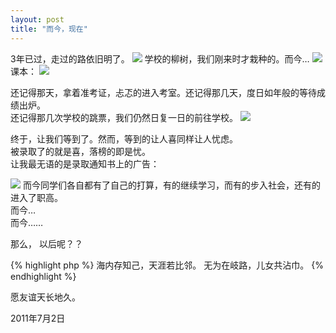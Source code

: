 ```yaml
---
layout: post
title: "而今，现在"
---
```


3年已过，走过的路依旧明了。
![](http://dl.dropbox.com/u/92282746/pic/graduation/road.png)
学校的柳树，我们刚来时才栽种的。而今…
![](http://dl.dropbox.com/u/92282746/pic/graduation/tree.png)
课本：
![](http://dl.dropbox.com/u/92282746/pic/graduation/book.png)

还记得那天，拿着准考证，忐忑的进入考室。还记得那几天，度日如年般的等待成绩出炉。  
还记得那几次学校的跳票，我们仍然日复一日的前往学校。
![](http://dl.dropbox.com/u/92282746/pic/graduation/zhunkaozheng.png)

终于，让我们等到了。然而，等到的让人喜同样让人忧虑。  
被录取了的就是喜，落榜的即是忧。  
让我最无语的是录取通知书上的广告：

![](http://dl.dropbox.com/u/92282746/pic/graduation/lqtzs.png)
而今同学们各自都有了自己的打算，有的继续学习，而有的步入社会，还有的进入了职高。  
而今…  
而今……

那么， 以后呢？？

{% highlight php %}
海内存知己，天涯若比邻。
无为在岐路，儿女共沾巾。
{% endhighlight %}

愿友谊天长地久。

2011年7月2日
